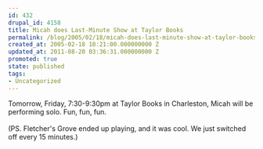 ```yaml
---
id: 432
drupal_id: 4158
title: Micah does Last-Minute Show at Taylor Books
permalink: /blog/2005/02/18/micah-does-last-minute-show-at-taylor-books
created_at: 2005-02-18 10:21:00.000000000 Z
updated_at: 2011-08-20 03:36:31.000000000 Z
promoted: true
state: published
tags:
- Uncategorized
---
```

Tomorrow, Friday, 7:30-9:30pm at Taylor Books in Charleston, Micah will be performing solo. Fun, fun, fun.<br /><br />(PS. Fletcher's Grove ended up playing, and it was cool. We just switched off every 15 minutes.)
